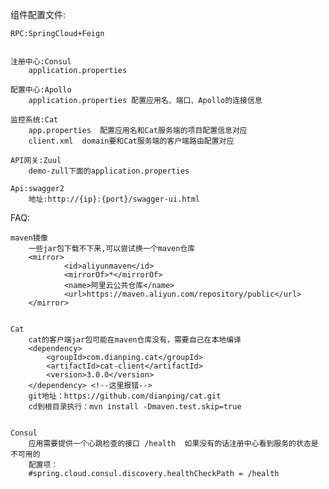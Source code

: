 组件配置文件:

	RPC:SpringCloud+Feign
	
	
	注册中心:Consul
		application.properties
		
	配置中心:Apollo
		application.properties 配置应用名、端口、Apollo的连接信息
		
	监控系统:Cat
		app.properties	配置应用名和Cat服务端的项目配置信息对应
		client.xml	domain要和Cat服务端的客户端路由配置对应
		
	API网关:Zuul
		demo-zull下面的application.properties
	
	Api:swagger2
		地址:http://{ip}:{port}/swagger-ui.html
	
FAQ:
	
	maven镜像
		一些jar包下载不下来,可以尝试换一个maven仓库
		<mirror>
		    	<id>aliyunmaven</id>
		    	<mirrorOf>*</mirrorOf>
		    	<name>阿里云公共仓库</name>
		    	<url>https://maven.aliyun.com/repository/public</url>
		</mirror>
	
	
	Cat
		cat的客户端jar包可能在maven仓库没有，需要自己在本地编译
		<dependency>
			<groupId>com.dianping.cat</groupId>
			<artifactId>cat-client</artifactId>
			<version>3.0.0</version>
		</dependency> <!--这里报错-->
		git地址：https://github.com/dianping/cat.git
		cd到根目录执行：mvn install -Dmaven.test.skip=true
	
	
	Consul
		应用需要提供一个心跳检查的接口 /health  如果没有的话注册中心看到服务的状态是不可用的
		配置项：
		#spring.cloud.consul.discovery.healthCheckPath = /health
		
	